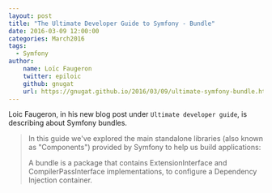 ```yaml
---
layout: post
title: "The Ultimate Developer Guide to Symfony - Bundle"
date: 2016-03-09 12:00:00
categories: March2016
tags:
  - Symfony
author:
    name: Loïc Faugeron
    twitter: epiloic
    github: gnugat
    url: https://gnugat.github.io/2016/03/09/ultimate-symfony-bundle.html
---
```


Loic Faugeron, in his new blog post under `Ultimate developer guide`, is describing about Symfony bundles.

> In this guide we've explored the main standalone libraries (also known as "Components") provided by Symfony to help us build applications:
>
> A bundle is a package that contains ExtensionInterface and CompilerPassInterface implementations, to configure a Dependency Injection container.